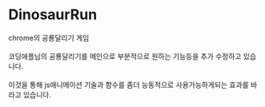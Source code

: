 # DinosaurRun

chrome의 공룡달리기 게임 
<br><br>
코딩애플님의 공룡달리기를 메인으로 부분적으로 원하는 기능등을 추가 수정하고 있습니다.
<br><br>
이것을 통해 js애니메이션 기술과 함수를 좀더 능동적으로 사용가능하게되는 효과를 바라고 있습니다.
